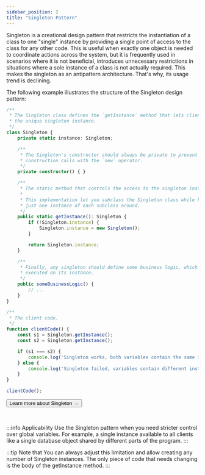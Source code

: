 ```yaml
---
sidebar_position: 2
title: "Singleton Pattern"
---
```


Singleton is a creational design pattern that restricts the instantiation of a class to one "single" instance by providing a single point of access to the class for any other code. This is useful when exactly one object is needed to coordinate actions across the system, but it is frequently used in scenarios where it is not beneficial, introduces unnecessary restrictions in situations where a sole instance of a class is not actually required. This makes the singleton as an antipattern architecture. That's why, its usage trend is declining. 

The following example illustrates the structure of the Singleton design pattern:

```ts title="index.ts: Singleton Conceptual example"
/**
 * The Singleton class defines the `getInstance` method that lets clients access
 * the unique singleton instance.
 */
class Singleton {
    private static instance: Singleton;

    /**
     * The Singleton's constructor should always be private to prevent direct
     * construction calls with the `new` operator.
     */
    private constructor() { }

    /**
     * The static method that controls the access to the singleton instance.
     *
     * This implementation let you subclass the Singleton class while keeping
     * just one instance of each subclass around.
     */
    public static getInstance(): Singleton {
        if (!Singleton.instance) {
            Singleton.instance = new Singleton();
        }

        return Singleton.instance;
    }

    /**
     * Finally, any singleton should define some business logic, which can be
     * executed on its instance.
     */
    public someBusinessLogic() {
        // ...
    }
}

/**
 * The client code.
 */
function clientCode() {
    const s1 = Singleton.getInstance();
    const s2 = Singleton.getInstance();

    if (s1 === s2) {
        console.log('Singleton works, both variables contain the same instance.');
    } else {
        console.log('Singleton failed, variables contain different instances.');
    }
}

clientCode();
```
<div className="text-center">
 <form action="https://refactoring.guru/design-patterns/book" method="get" target="_blank">
    <button type="submit" class="btn btn-danger active">Learn more about Singleton →</button>
 </form>
 <br />
</div>

:::info Applicability
Use the Singleton pattern when you need stricter control over global variables. For example, a single instance available to all clients like a single database object shared by different parts of the program.
:::

:::tip Note that 
You can always adjust this limitation and allow creating any number of Singleton instances. The only piece of code that needs changing is the body of the getInstance method.
:::